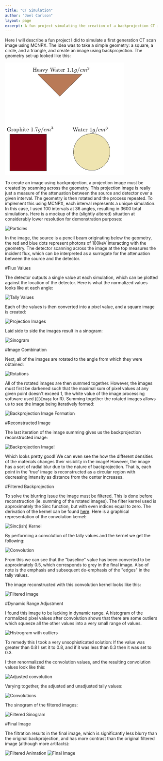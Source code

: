 ```yaml
---
title: "CT Simulation"
author: "Joel Carlson"
layout: page
excerpt: A fun project simulating the creation of a backprojection CT image using MCNPX
---
```


Here I will describe a fun project I did to simulate a first generation CT scan image using MCNPX.  The idea was to take a simple geometry: a square, a circle, and a triangle, and create an image using backprojection.  The geometry set-up looked like this:

![center](/figs/CTBlog/unnamed-chunk-1-1.png) 


To create an image using backprojection, a projection image must be created by scanning across the geometry.  This projection image is really just a measure of the attenuation between the source and detector over a given interval. The geometry is then rotated and the process repeated. To implement this using MCNPX, each interval represents a unique simulation.  In this case, I used 100 intervals at 36 angles, resulting in 3600 total simulations. Here is a mockup of the (slightly altered) situation at considerably lower resolution for demonstration purposes:

<img src="http://i.imgur.com/p5aa5nU.gif" title="Particles" />

In the image, the source is a pencil beam originating below the geometry, the red and blue dots represent photons of 100keV interacting with the geometry. The detector scanning across the image at the top measures the incident flux, which can be interpreted as a surrogate for the attenuation between the source and the detector. 

#Flux Values

The detector outputs a single value at each simulation, which can be plotted against the location of the detector.  Here is what the normalized values looks like at each angle:

<img src="http://i.imgur.com/baRIvf8.gif" title="Tally Values" />

Each of the values is then converted into a pixel value, and a square image is created:

<img src="http://i.imgur.com/XSqCBy7.gif" title="Projection Images" />

Laid side to side the images result in a sinogram:

<img src="http://i.imgur.com/7y6ShrR.png" title="Sinogram" />

#Image Combination

Next, all of the images are rotated to the angle from which they were obtained:

<img src="http://i.imgur.com/Q1wTxqu.gif" title="Rotations" />

All of the rotated images are then summed together. However, the images must first be darkened such that the maximal sum of pixel values at any given point doesn't exceed 1, the white value of the image processing software used (`EBImage` for R). Summing together the rotated images allows us to see the image being iteratively formed:

<img src="http://i.imgur.com/yIBS6aU.gif" title="Backprojection Image Formation" />

#Reconstructed Image

The last iteration of the image summing gives us the backprojection reconstructed image:

<img src="http://i.imgur.com/7lpV0kk.png" title="Backprojection Image!" />

Which looks pretty good! We can even see the how the different densities of the materials changes their visibility in the image! However, the image has a sort of radial blur due to the nature of backprojection.  That is, each point in the 'true' image is reconstructed as a circular region with decreasing intensity as distance from the center increases.

#Filtered Backprojection

To solve the blurring issue the image must be filtered.  This is done before reconstruction (ie. summing of the rotated images).  The filter kernel used is approximately the Sinc function, but with even indices equal to zero.  The derivation of the kernel can be found <a href="http://www.dspguide.com/ch25/5.htm">here</a>. Here is a graphical representation of the convolution kernel:

<img src="http://i.imgur.com/R8Vy3Fu.png" title="Sinc(ish) Kernel" />

By performing a convolution of the tally values and the kernel we get the following:

<img src="http://i.imgur.com/yn42tc0.png" title="Convolution" />

From this we can see that the "baseline" value has been converted to be approximately 0.5, which corresponds to grey in the final image.  Also of note is the emphasis and subsequent de-emphasis of the "edges" in the tally values.

The image reconstructed with this convolution kernel looks like this:

<img src="http://i.imgur.com/f1KOdL7.png" title="Filtered image" />

#Dynamic Range Adjustment

I found this image to be lacking in dynamic range. A histogram of the normalized pixel values after convolution shows that there are some outliers which squeeze all the other values into a very small range of values.

<img src="http://i.imgur.com/uI7J0vs.png" title="Histrogram with outliers" />

To remedy this I took a very unsophisticated solution: If the value was greater than 0.8 I set it to 0.8, and if it was less than 0.3 then it was set to 0.3.

I then renormalized the convolution values, and the resulting convolution values look like this:

<img src="http://i.imgur.com/luqQkVU.png" title="Adjusted convolution" />

Varying together, the adjusted and unadjusted tally values:

<img src="http://i.imgur.com/eMxsPaG.gif" title="Convolutions" />

The sinogram of the filtered images:

<img src="http://i.imgur.com/QmZ4eJg.png" title="Filtered Sinogram" />

#Final Image

The filtration results in the final image, which is significantly less blurry than the original backprojection, and has more contrast than the original filtered image (although more artifacts):

<img src="http://i.imgur.com/zPcGqMO.gif" title="Filtered Animation" />

<img src="http://i.imgur.com/aBYyrQ7.png" title="Final Image" />




